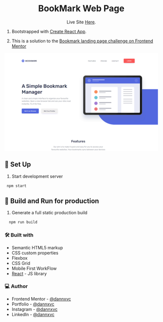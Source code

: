 <h1 align="center">BookMark Web Page</h1>

<p align="center">Live Site <a href="https://bookmark-pg-react.pages.dev/">Here</a>.</p>

1. Bootstrapped with [Create React App](https://github.com/facebook/create-react-app).

2. This is a solution to the [Bookmark landing page challenge on Frontend Mentor](https://www.frontendmentor.io/challenges/bookmark-landing-page-5d0b588a9edda32581d29158)

![](/src/img/screenshot-web-page.png)

## 👾 Set Up

1. Start development server

  ```sh
   npm start
   ```

## 👾 Build and Run for production
1. Generate a full static production build

 ```sh
   npm run build
   ```

### 🛠 Built with

- Semantic HTML5 markup
- CSS custom properties
- Flexbox
- CSS Grid
- Mobile First WorkFlow
- [React](https://reactjs.org/) - JS library

### 💻 Author

- Frontend Mentor - [@dannxvc](https://www.frontendmentor.io/profile/yourusername)
- Portfolio - [@dannxvc](https://dannavila.pages.dev/)
- Instagram - [@dannxvc](https://www.instagram.com/dannxvc/)
- LinkedIn - [@dannxvc](https://www.linkedin.com/in/dannxvc/)

